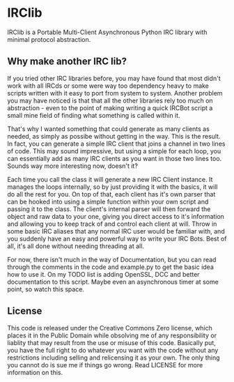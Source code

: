 IRClib
======

IRClib is a Portable Multi-Client Asynchronous Python IRC library with minimal protocol abstraction.


Why make another IRC lib?
-------------------------

If you tried other IRC libraries before, you may have found that most didn't work with all IRCds or some were way too dependency heavy to make scripts written with it easy to port from system to system. Another problem you may have noticed is that that all the other libraries rely too much on abstraction - even to the point of making writing a quick IRCBot script a small mine field of finding what something is called within it.

That's why I wanted something that could generate as many clients as needed, as simply as possibe without getting in the way. This is the result. In fact, you can generate a simple IRC client that joins a channel in two lines of code. This may sound impressive, but using a simple for each loop, you can essentially add as many IRC clients as you want in those two lines too. Sounds way more interesting now, doesn't it?

Each time you call the class it will generate a new IRC Client instance. It manages the loops internally, so by just providing it with the basics, it will do all the rest for you. On top of that, each client has it's own parser that can be hooked into using a simple function within your own script and passing it to the class. The client's internal parser will then forward the object and raw data to your one, giving you direct access to it's information and allowing you to keep track of and control each client at will. Throw in some basic IRC aliases that any normal IRC user would be familiar with, and you suddenly have an easy and powerful way to write your IRC Bots. Best of all, it's all done without needing threading at all.

For now, there isn't much in the way of Documentation, but you can read through the comments in the code and example.py to get the basic idea how to use it. On my TODO list is adding OpenSSL, DCC and better documentation to this script. Maybe even an asynchronous timer at some point, so watch this space.


License
-------

This code is released under the Creative Commons Zero license, which places it in the Public Domain while obsolving me of any responsibility or liablity that may result from the use or misuse of this code. Basically put, you have the full right to do whatever you want with the code without any restrictions including selling and relicensing it as your own. The only thing you cannot do is sue me if things go wrong. Read LICENSE for more information on this.
